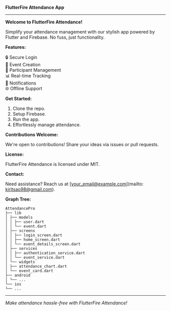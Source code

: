 **FlutterFire Attendance App**

---

**Welcome to FlutterFire Attendance!**

Simplify your attendance management with our stylish app powered by Flutter and Firebase. No fuss, just functionality.

**Features:**

🔒 Secure Login  
📅 Event Creation  
👥 Participant Management  
📊 Real-time Tracking  
🔔 Notifications  
🌐 Offline Support  

**Get Started:**

1. Clone the repo.
2. Setup Firebase.
3. Run the app.
4. Effortlessly manage attendance.

**Contributions Welcome:**

We're open to contributions! Share your ideas via issues or pull requests.

**License:**

FlutterFire Attendance is licensed under MIT.

**Contact:**

Need assistance? Reach us at [your_email@example.com](mailto: kiritsao98@gmail.com).

**Graph Tree:**
```
AttendancePro
├── lib
│ ├── models
│ │ ├── user.dart
│ │ └── event.dart
│ ├── screens
│ │ ├── login_screen.dart
│ │ ├── home_screen.dart
│ │ └── event_details_screen.dart
│ ├── services
│ │ ├── authentication_service.dart
│ │ └── event_service.dart
│ └── widgets
│ ├── attendance_chart.dart
│ └── event_card.dart
├── android
│ └── ...
└── ios
└── ...
```
---

*Make attendance hassle-free with FlutterFire Attendance!*
